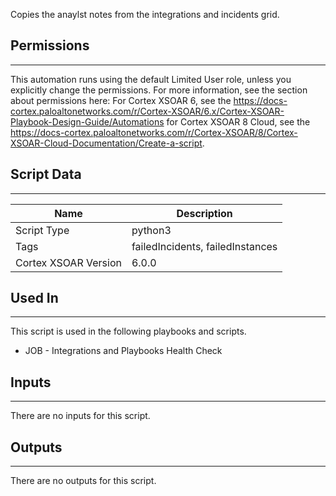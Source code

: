 Copies the anaylst notes from the integrations and incidents grid.

## Permissions
---

This automation runs using the default Limited User role, unless you explicitly change the permissions.
For more information, see the section about permissions here: For Cortex XSOAR 6, see the https://docs-cortex.paloaltonetworks.com/r/Cortex-XSOAR/6.x/Cortex-XSOAR-Playbook-Design-Guide/Automations for Cortex XSOAR 8 Cloud, see the https://docs-cortex.paloaltonetworks.com/r/Cortex-XSOAR/8/Cortex-XSOAR-Cloud-Documentation/Create-a-script.

## Script Data
---

| **Name** | **Description** |
| --- | --- |
| Script Type | python3 |
| Tags | failedIncidents, failedInstances |
| Cortex XSOAR Version | 6.0.0 |

## Used In
---
This script is used in the following playbooks and scripts.
* JOB - Integrations and Playbooks Health Check

## Inputs
---
There are no inputs for this script.

## Outputs
---
There are no outputs for this script.

